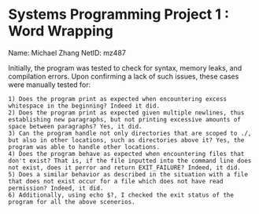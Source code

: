 # Systems Programming Project 1 : Word Wrapping

Name: Michael Zhang
NetID: mz487

Initially, the program was tested to check for syntax, memory leaks, and compilation errors. Upon confirming a lack of such issues, these cases were manually tested for:

	1) Does the program print as expected when encountering excess whitespace in the beginning? Indeed it did.
	2) Does the program print as expected given multiple newlines, thus establishing new paragraphs, but not printing excessive amounts of space between paragraphs? Yes, it did.
	3) Can the program handle not only directories that are scoped to ./, but also in other locations, such as directories above it? Yes, the program was able to handle other locations.
	4) Does the program behave as expected when encountering files that don't exist? That is, if the file inputted into the command line does not exist, does it perror and return EXIT_FAILURE? Indeed, it did.
	5) Does a similar behavior as described in the situation with a file that does not exist occur for a file which does not have read permission? Indeed, it did.
	6) Additionally, using echo $?, I checked the exit status of the program for all the above scenerios.